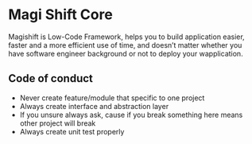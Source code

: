 # Magi Shift Core

Magishift is Low-Code Framework, helps you to build application easier, faster and a more efficient use of time, and doesn’t matter whether you have software engineer background or not to deploy your wapplication.

## Code of conduct

* Never create feature/module that specific to one project
* Always create interface and abstraction layer
* If you unsure always ask, cause if you break something here means other project will break
* Always create unit test properly
